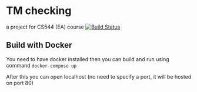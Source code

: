 # TM checking
a project for CS544 (EA) course
[![Build Status](https://dev.azure.com/ahussein0459/CS544(EA)%20Project/_apis/build/status/CS544(EA)%20Project-Maven-CI?branchName=master)](https://dev.azure.com/ahussein0459/CS544(EA)%20Project/_build/latest?definitionId=1&branchName=master)

## Build with Docker
You need to have docker installed then you can build and run using command `docker-compose up`

After this you can open localhost (no need to specify a port, it will be hosted on port 80)